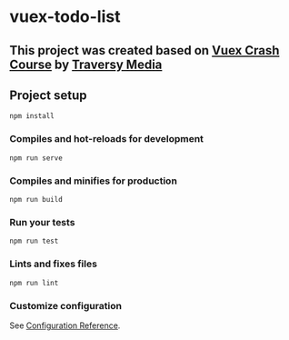 # vuex-todo-list

## This project was created based on [Vuex Crash Course](https://www.youtube.com/watch?v=5lVQgZzLMHc&t=1s) by [Traversy Media](https://www.youtube.com/user/TechGuyWeb)

## Project setup
```
npm install
```

### Compiles and hot-reloads for development
```
npm run serve
```

### Compiles and minifies for production
```
npm run build
```

### Run your tests
```
npm run test
```

### Lints and fixes files
```
npm run lint
```

### Customize configuration
See [Configuration Reference](https://cli.vuejs.org/config/).
